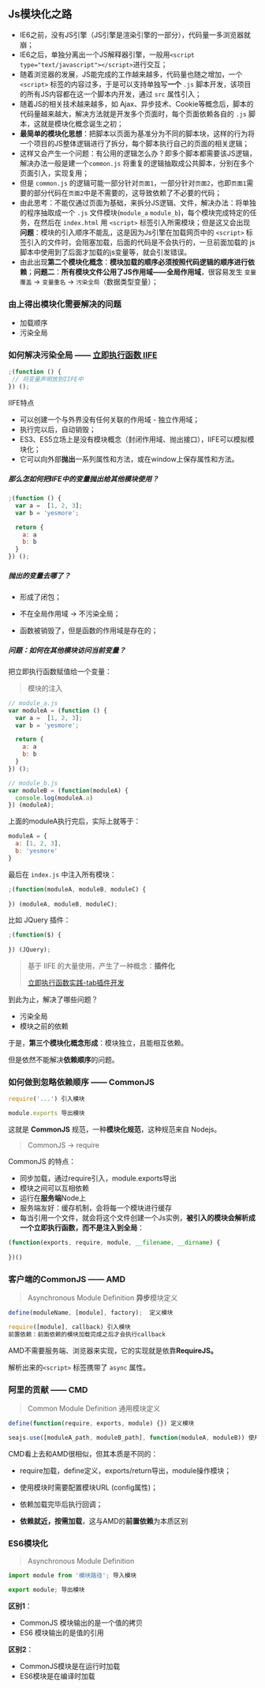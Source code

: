 ## Js模块化之路
- IE6之前，没有JS引擎（JS引擎是渲染引擎的一部分），代码量一多浏览器就崩；
- IE6之后，单独分离出一个JS解释器引擎，一般用`<script type="text/javascript"></script>`进行交互；
- 随着浏览器的发展，JS能完成的工作越来越多，代码量也随之增加，一个 `<script>` 标签的内容过多，于是可以支持单独写**一个** `.js` 脚本开发，该项目的所有JS内容都在这一个脚本内开发，通过 `src` 属性引入；
- 随着JS的相关技术越来越多，如 Ajax、异步技术、Cookie等概念后，脚本的代码量越来越大，解决方法就是开发多个页面时，每个页面依赖各自的 `.js` 脚本，这就是模块化概念诞生之初；
- **最简单的模块化思想**：把脚本以页面为基准分为不同的脚本块，这样的行为将一个项目的JS整体逻辑进行了拆分，每个脚本执行自己的页面的相关逻辑；
- 这样又会产生一个问题：有公用的逻辑怎么办？即多个脚本都需要该JS逻辑，解决办法一般是建一个`common.js` 将重复的逻辑抽取成公共脚本，分别在多个页面引入，实现复用；
- 但是 `common.js` 的逻辑可能一部分针对`页面1`，一部分针对`页面2`，也即`页面1`需要的部分代码在`页面2`中是不需要的，这导致依赖了不必要的代码；
- 由此思考：不能仅通过页面为基础，来拆分JS逻辑、文件，解决办法：将单独的程序抽取成一个 `.js` 文件模块(`module_a` `module_b`)，每个模块完成特定的任务，在然后在 `index.html` 用 `<script>` 标签引入所需模块；但是这又会出现**问题**：模块的引入顺序不能乱，这是因为Js引擎在加载网页中的 `<script>` 标签引入的文件时，会阻塞加载，后面的代码是不会执行的，一旦前面加载的 js 脚本中使用到了后面才加载的js变量等，就会引发错误。
- 由此出现**第二个模块化概念**：**模块加载的顺序必须按照代码逻辑的顺序进行依赖**；**问题二**：**所有模块文件公用了JS作用域——全局作用域**，很容易发生 `变量覆盖` -> `变量重名` -> `污染全局`（数据类型变量）；

### 由上得出模块化需要解决的问题
- 加载顺序
- 污染全局

### 如何解决污染全局 —— [立即执行函数 IIFE](https://github.com/yesmore/pre-interview/blob/main/src/34_%E7%AB%8B%E5%8D%B3%E6%89%A7%E8%A1%8C%E5%87%BD%E6%95%B0IIFE.md) 
```js
;(function () {
 // 将变量声明放到IIFE中
}) ();
```
IIFE特点
- 可以创建一个与外界没有任何关联的作用域 - 独立作用域；
- 执行完以后，自动销毁；
- ES3、ES5立场上是没有模块概念（封闭作用域、抛出接口），IIFE可以模拟模块化；
- 它可以向外部**抛出**一系列属性和方法，或在window上保存属性和方法。

##### 那么怎如何把IIFE中的变量抛出给其他模块使用？

```js
;(function () {
  var a =  [1, 2, 3];
  var b = 'yesmore';

  return {
    a: a
    b: b
  }
}) ();
```

##### 抛出的变量去哪了？

- 形成了闭包；

- 不在全局作用域 -> 不污染全局；
- 函数被销毁了，但是函数的作用域是存在的；

##### 问题：如何在其他模块访问当前变量？

把立即执行函数赋值给一个变量：

> 模块的注入

```js
// module_a.js
var moduleA = (function () {
  var a =  [1, 2, 3];
  var b = 'yesmore';

  return {
    a: a
    b: b
  }
}) ();

// module_b.js
var moduleB = (function(moduleA) {
  console.log(moduleA.a)
}) (moduleA);
```

上面的moduleA执行完后，实际上就等于：

```js
moduleA = {
  a: [1, 2, 3],
  b: 'yesmore'  
}
```

最后在 `index.js` 中注入所有模块：

```js
;(function(moduleA, moduleB, moduleC) {
  
}) (moduleA, moduleB, moduleC);
```

比如 JQuery 插件：

```js
;(function($) {
  
}) (JQuery);
```

> 基于 IIFE 的大量使用，产生了一种概念：**插件化**
>
> [立即执行函数实践-tab插件开发](https://github.com/yesmore/pre-interview/tree/main/practices/%E7%AB%8B%E5%8D%B3%E6%89%A7%E8%A1%8C%E5%87%BD%E6%95%B0%E5%AE%9E%E8%B7%B5-tab%E6%8F%92%E4%BB%B6%E5%BC%80%E5%8F%91)

到此为止，解决了哪些问题？

- 污染全局
- 模块之前的依赖

于是，**第三个模块化概念形成**：模块独立，且能相互依赖。

但是依然不能解决**依赖顺序**的问题。





### 如何做到忽略依赖顺序 —— CommonJS

```js
require('...') 引入模块

module.exports 导出模块
```

这就是 **CommonJS** 规范，一种**模块化规范**，这种规范来自 Nodejs。

> CommonJS -> require

CommonJS 的特点：

- 同步加载，通过require引入，module.exports导出
- 模块之间可以互相依赖
- 运行在**服务端**Node上
- 服务端友好：缓存机制，会将每一个模块进行缓存
- 每当引用一个文件，就会将这个文件创建一个Js实例，**被引入的模块会解析成一个立即执行函数，而不是注入到全局**：

```js
(function(exports, require, module, __filename, __dirname) {
    
})()
```

### 客户端的CommonJS —— AMD

> Asynchronous Module Definition **异步**模块定义

```js
define(moduleName, [module], factory);  定义模块

require([module], callback) 引入模块
前置依赖：前面依赖的模块加载完成之后才会执行callback
```

AMD不需要服务端、浏览器来实现，它的实现就是依靠**RequireJS。**

解析出来的`<script>` 标签携带了 `async` 属性。

### 阿里的贡献 —— CMD

> Common Module Definition 通用模块定义

```js
define(function(require, exports, module) {}) 定义模块

seajs.use([moduleA_path, moduleB_path], function(moduleA, moduleB)) 使用模块
```

CMD看上去和AMD很相似，但其本质是不同的：

- require加载，define定义，exports/return导出，module操作模块；

- 使用模块时需要配置模块URL (config属性)；

- 依赖加载完毕后执行回调；

- **依赖就近，按需加载**，这与AMD的**前置依赖**为本质区别

  

### ES6模块化

> Asynchronous Module Definition

```js
import module from '模块路径'; 导入模块

export module; 导出模块
```

**区别1**：

- CommonJS 模块输出的是一个值的拷贝
- ES6 模块输出的是值的引用

**区别2**：

- CommonJS模块是在运行时加载
- ES6模块是在编译时加载

